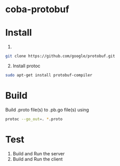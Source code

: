 # coba-protobuf

# Install
1. 
```bash
git clone https://github.com/google/protobuf.git
```
2. Install protoc
```bash
sudo apt-get install protobuf-compiler
```

# Build 
Build .proto file(s) to .pb.go file(s) using 
```bash
protoc --go_out=. *.proto
```

# Test
1. Build and Run the server
2. Build and Run the client
